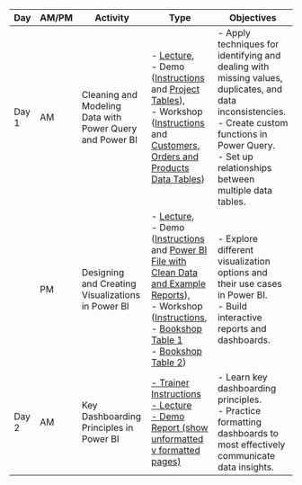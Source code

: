 | Day  | AM/PM | Activity | Type | Objectives |
| ---- | ----- | -------- | ---- | ---------- |
| Day 1 | AM | Cleaning and Modeling Data with Power Query and Power BI |- [Lecture](./Day3_AM_Lecture_PBIIntro_CleaningModeling.md), <br> - Demo ([Instructions](./Day3AM_DemoInstructions_PBI.docx) and [Project Tables](./Day3_AM_PBI_modeling_data_dirty_demo.xlsx)), <br> - Workshop ([Instructions](./Day3AM_LearnerInstructions_PBI.docx) and [Customers, Orders and Products Data Tables](./Day3_AM_modeling_data_PBI_learnerdatadirty.xlsx)) | - Apply techniques for identifying and dealing with missing values, duplicates, and data inconsistencies. <br> - Create custom functions in Power Query.<br> - Set up relationships between multiple data tables. |
|      | PM | Designing and Creating Visualizations in Power BI |- [Lecture](./Day3PM_Lecture_DataVis_PBI.md), <br> - Demo ([Instructions](./Day3PM_DemoInstructions_PBI.docx) and [Power BI File with Clean Data and Example Reports](./Day3_PM_CustomerProductsOrders_Clean_withReports.pbix)), <br> - Workshop ([Instructions](./Day3PM_LearnerInstructions_PBI.docx ), <br> - [Bookshop Table 1](./Bookshop.csv) <br> -  [Bookshop Table 2](./BookshopLibraries.csv))| - Explore different visualization options and their use cases in Power BI.<br>- Build interactive reports and dashboards. |
| Day 2 | AM | Key Dashboarding Principles in Power BI | [- Trainer Instructions](./Day4AM_Trainer_Instructions.docx) <br> [- Lecture](./Day4_AM_KeyDashboardingPrinciples.slides.md) <br> [- Demo Report (show unformatted v formatted pages)](./Day3_PM_CustomerProductsOrders_Clean_withReports.pbix) | - Learn key dashboarding principles.<br>- Practice formatting dashboards to most effectively communicate data insights. |
